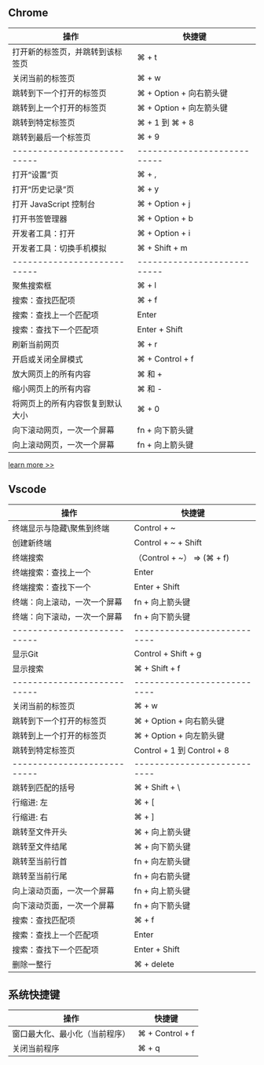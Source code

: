 


## Chrome
|操作|快捷键|
|-----|-----|
|打开新的标签页，并跳转到该标签页|⌘ + t|
|关闭当前的标签页|⌘ + w|
|跳转到下一个打开的标签页|⌘ + Option + 向右箭头键|
|跳转到上一个打开的标签页|⌘ + Option + 向左箭头键|
|跳转到特定标签页|⌘ + 1 到 ⌘ + 8|
|跳转到最后一个标签页|⌘ + 9|
|---------------------------|---------------------------|
|打开“设置”页|⌘ + ,|
|打开“历史记录”页|⌘ + y|
|打开 JavaScript 控制台|⌘ + Option + j|
|打开书签管理器|⌘ + Option + b|
|开发者工具：打开|⌘ + Option + i|
|开发者工具：切换手机模拟|⌘ + Shift + m|
|---------------------------|---------------------------|
|聚焦搜索框|⌘ + l|
|搜索：查找匹配项|⌘ + f|
|搜索：查找上一个匹配项|Enter|
|搜索：查找下一个匹配项|Enter + Shift|
|刷新当前网页|⌘ + r|
|开启或关闭全屏模式|⌘ + Control + f|
|放大网页上的所有内容|⌘ 和 +|
|缩小网页上的所有内容|⌘ 和 -|
|将网页上的所有内容恢复到默认大小|⌘ + 0|
|向下滚动网页，一次一个屏幕|fn + 向下箭头键|
|向上滚动网页，一次一个屏幕|fn + 向上箭头键|


[learn more >>](https://support.google.com/chrome/answer/157179?co=GENIE.Platform%3DDesktop&hl=zh-Hans)


## Vscode
|操作|快捷键|
|-----|-----|
|终端显示与隐藏\聚焦到终端|Control + ~|
|创建新终端|Control + ~ + Shift|
|终端搜索|（Control + ~） => (⌘ + f)|
|终端搜索：查找上一个|Enter|
|终端搜索：查找下一个|Enter + Shift|
|终端：向上滚动，一次一个屏幕|fn + 向上箭头键|
|终端：向下滚动，一次一个屏幕|fn + 向下箭头键|
|---------------------------|---------------------------|
|显示Git|Control + Shift + g|
|显示搜索|⌘ + Shift + f|
|---------------------------|---------------------------|
|关闭当前的标签页|⌘ + w|
|跳转到下一个打开的标签页|⌘ + Option + 向右箭头键|
|跳转到上一个打开的标签页|⌘ + Option + 向左箭头键|
|跳转到特定标签页|Control + 1 到 Control + 8|
|---------------------------|---------------------------|
|跳转到匹配的括号|⌘ + Shift + \ |
|行缩进: 左|⌘ + [|
|行缩进: 右|⌘ + ]|
|跳转至文件开头|⌘ + 向上箭头键|
|跳转至文件结尾|⌘ + 向下箭头键|
|跳转至当前行首|fn + 向左箭头键|
|跳转至当前行尾|fn + 向右箭头键|
|向上滚动页面，一次一个屏幕|fn + 向上箭头键|
|向下滚动页面，一次一个屏幕|fn + 向下箭头键|
|搜索：查找匹配项|⌘ + f|
|搜索：查找上一个匹配项|Enter|
|搜索：查找下一个匹配项|Enter + Shift|
|删除一整行|⌘ + delete|





## 系统快捷键

|操作|快捷键|
|---|---|
|窗口最大化、最小化（当前程序）|⌘ + Control + f|
|关闭当前程序|⌘ + q|
